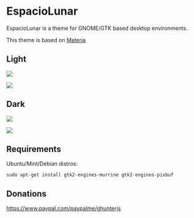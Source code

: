 # EspacioLunar
EspacioLunar is a theme for GNOME/GTK based desktop environments.

This theme is based on [Materia](https://github.com/nana-4/materia-theme)

## Light

![](https://lh3.googleusercontent.com/pw/ACtC-3eHgbFXdG40Lpi20Ic1G3dKBSsso6aXvO07fVMPkVTLl58tQt2XlxE3OYYelNPuspd-J54bjxnhksGpjRROg5Lux4k_qEIj1fWUSLtbwCYtlXoNrW5OU-bKperwgH2REX4BUe2I7Gud3-CPhe30b_4=w1730-h980-no?authuser=0)

![](https://lh3.googleusercontent.com/pw/ACtC-3fZ8pXCacS8op4u_iqnrGg4nG__Qyt0y1LTMaNbNb2ytfzPOlVF7YJ-2RbX7U4E_BEruidaLYZ-idzkgE-YuJ9ROEZpa4kqcfti9HG1WyR2ic3VDSL2MyxgmfXRE37N0kbKds04RIE0BMndeLptm6k=w1513-h876-no?authuser=0)

## Dark

![](https://lh3.googleusercontent.com/pw/ACtC-3fYDvwZPLbZBp82sG2EtcKQrAROuhhWJ2mPK4ZvXxKZy9aL1LSVNUca_6RSK3FEqWUlBqNVGl3eBP2ZyNc6hrVnPX0NuudsGkNHOmU6WMCfrd4lo5CJ7HrCRi4WkBxPCvolc8QgywspSy5KIidW8iQ=w1730-h980-no?authuser=0)

![](https://lh3.googleusercontent.com/pw/ACtC-3dmBiwQR200fVM0h1RArOHYYD5wqHwaKHNvzD6YT0mMQVcdvlNkCS5N2t4FYXXKGy1oa6Y2PY5e_t9PO1hh9IxCDKcBZimsllhIuuURqqPHm-ufMeQBZo_A-D5mzAlhrMBl1LnCWJ86OMsDg3gEN-A=w1664-h980-no?authuser=0)

## Requirements

Ubuntu/Mint/Debian distros:

```
sudo apt-get install gtk2-engines-murrine gtk2-engines-pixbuf
```

## Donations 

https://www.paypal.com/paypalme/ghunterjs